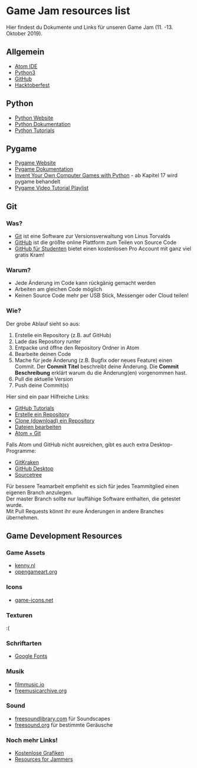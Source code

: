 # Game Jam resources list

Hier findest du Dokumente und Links für unseren Game Jam (11. -13. Oktober 2019).  

## Allgemein

* [Atom IDE](https://atom.io/)
* [Python3](https://www.python.org/downloads/)
* [GitHub](https://github.com/)
* [Hacktoberfest](https://hacktoberfest.digitalocean.com/)

## Python

* [Python Website](https://www.python.org)  
* [Python Dokumentation](https://docs.python.org/3/)  
* [Python Tutorials](https://docs.python.org/3/tutorial/index.html)

## Pygame

* [Pygame Website](https://www.pygame.org)  
* [Pygame Dokumentation](https://www.pygame.org/docs/index.html)
* [Invent Your Own Computer Games with Python](http://inventwithpython.com/invent4thed/) - ab Kapitel 17 wird pygame behandelt
* [Pygame Video Tutorial Playlist](https://www.youtube.com/watch?v=i6xMBig-pP4&list=PLzMcBGfZo4-lp3jAExUCewBfMx3UZFkh5)

## Git

### Was?

* [Git](https://git-scm.com/) ist eine Software zur Versionsverwaltung von Linus Torvalds
* [GitHub](https://github.com/) ist die größte online Plattform zum Teilen von Source Code
* [GitHub für Studenten](https://education.github.com/pack) bietet einen kostenlosen Pro Account mit ganz viel gratis Kram!

### Warum?

* Jede Änderung im Code kann rückgänig gemacht werden
* Arbeiten am gleichen Code möglich
* Keinen Source Code mehr per USB Stick, Messenger oder Cloud teilen!

### Wie?

Der grobe Ablauf sieht so aus:  
1. Erstelle ein Repository (z.B. auf GitHub)
2. Lade das Repository runter
3. Entpacke und öffne den Repository Ordner in Atom
4. Bearbeite deinen Code
5. Mache für jede Änderung (z.B. Bugfix oder neues Feature) einen Commit. Der **Commit Titel** beschreibt deine Änderung. Die **Commit Beschreibung** erklärt warum du die Änderung(en) vorgenommen hast.
6. Pull die aktuelle Version
7. Push deine Commit(s)

Hier sind ein paar Hilfreiche Links:  
* [GitHub Tutorials](https://guides.github.com/)
* [Erstelle ein Repository](https://help.github.com/en/articles/create-a-repo)
* [Clone (download) ein Repository](https://help.github.com/en/articles/cloning-a-repository)
* [Dateien bearbeiten](https://help.github.com/en/articles/editing-files-in-your-repository)
* [Atom + Git](https://flight-manual.atom.io/using-atom/sections/github-package/)

Falls Atom und GitHub nicht ausreichen, gibt es auch extra Desktop-Programme:  
* [GitKraken](https://www.gitkraken.com/)
* [GitHub Desktop](https://desktop.github.com/)
* [Sourcetree](https://www.sourcetreeapp.com/)

Für bessere Teamarbeit empfiehlt es sich für jedes Teammitglied einen eigenen Branch anzulegen.  
Der master Branch sollte nur lauffähige Software enthalten, die getestet wurde.  
Mit Pull Requests könnt ihr eure Änderungen in andere Branches übernehmen.  

## Game Development Resources

### Game Assets

* [kenny.nl](https://kenney.nl/assets)
* [opengameart.org](https://opengameart.org/)

### Icons

* [game-icons.net](https://game-icons.net/)

### Texturen

:(

### Schriftarten

* [Google Fonts](https://fonts.google.com/)

### Musik

* [filmmusic.io](filmmusic.io)  
* [freemusicarchive.org](https://freemusicarchive.org/static)

### Sound

* [freesoundlibrary.com](https://www.freesoundslibrary.com/) für Soundscapes
* [freesound.org](https://freesound.org) für bestimmte Geräusche

### Noch mehr Links!

* [Kostenlose Grafiken](https://web.archive.org/web/20190306021527/http://www.pixelprospector.com/royalty-free-graphics/)  
* [Resources for Jammers](https://docs.google.com/document/d/1qQf5zjvJHEB40xYhTiFo9GzNYUBt8iAw8vzPu2Oy354/edit)
